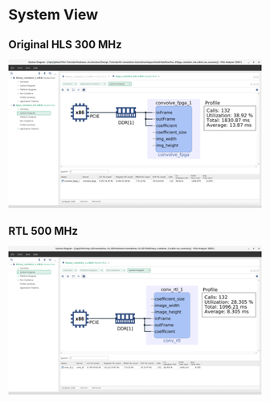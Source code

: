 # System View
## Original HLS 300 MHz

![hls_300MHz](./system_original_300MHz.png)

## RTL 500 MHz

![rtl_500MHz](./system_500MHz.png)

